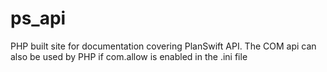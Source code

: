 # ps_api
PHP built site for documentation covering PlanSwift API. The COM api can also be used by PHP if com.allow is enabled in the .ini file
